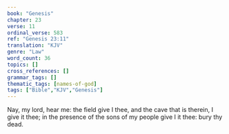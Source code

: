 ```yaml
---
book: "Genesis"
chapter: 23
verse: 11
ordinal_verse: 583
ref: "Genesis 23:11"
translation: "KJV"
genre: "Law"
word_count: 36
topics: []
cross_references: []
grammar_tags: []
thematic_tags: [names-of-god]
tags: ["Bible","KJV","Genesis"]
---
```

Nay, my lord, hear me: the field give I thee, and the cave that is therein, I give it thee; in the presence of the sons of my people give I it thee: bury thy dead.
